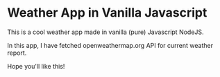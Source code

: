 # Weather App in Vanilla Javascript

This is a cool weather app made in vanilla (pure) Javascript NodeJS.

In this app, I have fetched openweathermap.org API for current weather report.

Hope you'll like this!
